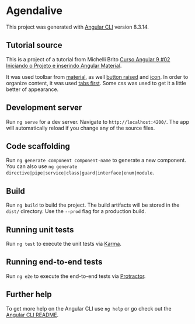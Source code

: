 # Agendalive

This project was generated with [Angular CLI](https://github.com/angular/angular-cli) version 8.3.14.

## Tutorial source

This is a project of a tutorial from Michelli Brito [Curso Angular 9 #02 Iniciando o Projeto e inserindo Angular Material](https://www.youtube.com/watch?v=P7vkmuYjhGQ&list=PL8iIphQOyG-DSLV6qWs8wh37o0R_F9Q_Q&index=3&t=15s).

It was used toolbar from [material](https://material.angular.io/components/toolbar/examples), as well [button raised](https://material.angular.io/components/button/overview) and [icon](https://material.angular.io/components/icon/examples). In order to organize content, it was used [tabs first](https://material.angular.io/components/tabs/examples). Some css was used to get it a little better of appearance.

## Development server

Run `ng serve` for a dev server. Navigate to `http://localhost:4200/`. The app will automatically reload if you change any of the source files.

## Code scaffolding

Run `ng generate component component-name` to generate a new component. You can also use `ng generate directive|pipe|service|class|guard|interface|enum|module`.

## Build

Run `ng build` to build the project. The build artifacts will be stored in the `dist/` directory. Use the `--prod` flag for a production build.

## Running unit tests

Run `ng test` to execute the unit tests via [Karma](https://karma-runner.github.io).

## Running end-to-end tests

Run `ng e2e` to execute the end-to-end tests via [Protractor](http://www.protractortest.org/).

## Further help

To get more help on the Angular CLI use `ng help` or go check out the [Angular CLI README](https://github.com/angular/angular-cli/blob/master/README.md).
